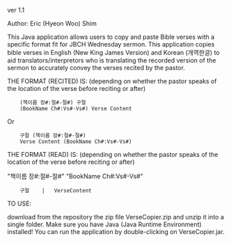 ver 1.1

Author: Eric (Hyeon Woo) Shim


This Java application allows users to copy and paste Bible verses with a specific format fit for JBCH Wednesday sermon.
This application copies bible verses in English (New King James Version) and Korean (개역한글) to aid translators/interpretors who is translating the recorded version of the sermon to accurately convey the verses recited by the pastor.

THE FORMAT (RECITED) IS: (depending on whether the pastor speaks of the location of the verse before reciting or after)

        (책이름 장#:절#-절#) 구절
		(BookName Ch#:Vs#-Vs#) Verse Content

Or

        구절 (책이름 장#:절#-절#)
		Verse Content (BookName Ch#:Vs#-Vs#)




THE FORMAT (READ) IS: (depending on whether the pastor speaks of the location of the verse before reciting or after)

"책이름 장#:절#-절#"	"BookName Ch#:Vs#-Vs#"

        구절    |   VerseContent


TO USE:

download from the repository the zip file VerseCopier.zip and unzip it into a single folder. Make sure you have Java (Java Runtime Environment) installed! You can run the application by double-clicking on VerseCopier.jar.
